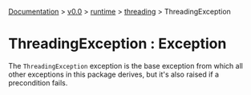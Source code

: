 [Documentation](/docs/documentation.md) >
 [v0.0](/docs/0.0/version.md) >
  [runtime](/docs/0.0/runtime/module.md) >
   [threading](/docs/0.0/runtime/threading/module.md) >
    ThreadingException

# ThreadingException : Exception

The `ThreadingException` exception is the base exception from which all other exceptions in this package derives, but it's also raised if a precondition fails.
